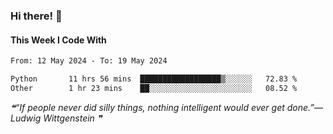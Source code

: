 ### Hi there! 👋

#### This Week I Code With
<!--START_SECTION:waka-->

```txt
From: 12 May 2024 - To: 19 May 2024

Python       11 hrs 56 mins  ██████████████████▒░░░░░░   72.83 %
Other        1 hr 23 mins    ██░░░░░░░░░░░░░░░░░░░░░░░   08.52 %
```

<!--END_SECTION:waka-->

<!--STARTS_HERE_QUOTE_README-->
<i>❝“If people never did silly things, nothing intelligent would ever get done.”— Ludwig Wittgenstein   ❞</i>
<!--ENDS_HERE_QUOTE_README-->
